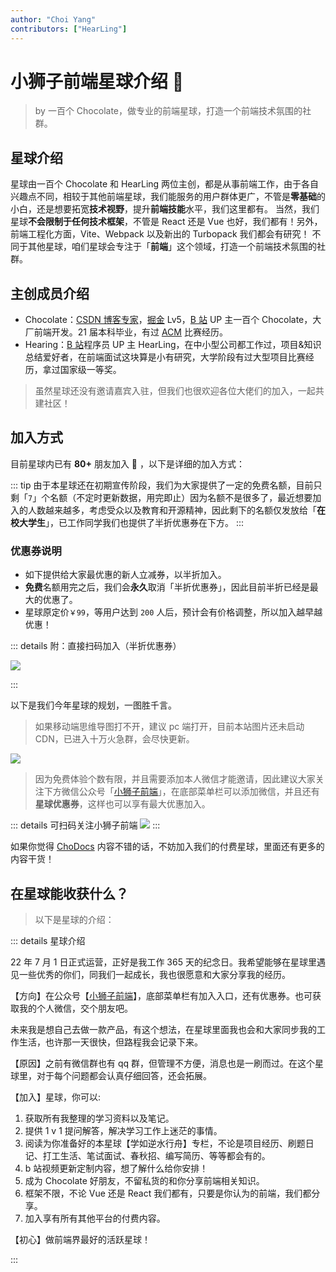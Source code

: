 ```yaml
---
author: "Choi Yang"
contributors: ["HearLing"]
---
```


# 小狮子前端星球介绍 🍫

> by 一百个 Chocolate，做专业的前端星球，打造一个前端技术氛围的社群。

## 星球介绍

星球由一百个 Chocolate 和 HearLing 两位主创，都是从事前端工作，由于各自兴趣点不同，相较于其他前端星球，我们能服务的用户群体更广，不管是**零基础**的小白，还是想要拓宽**技术视野**，提升**前端技能**水平，我们这里都有。
当然，我们星球**不会限制于任何技术框架**，不管是 React 还是 Vue 也好，我们都有！另外，前端工程化方面，Vite、Webpack 以及新出的 Turbopack 我们都会有研究！
不同于其他星球，咱们星球会专注于「**前端**」这个领域，打造一个前端技术氛围的社群。

## 主创成员介绍

- Chocolate：[CSDN 博客专家](https://chocolate.blog.csdn.net/)，[掘金](https://juejin.cn/user/2981531267112520) Lv5，[B 站](https://space.bilibili.com/351534170) UP 主一百个 Chocolate，大厂前端开发。21 届本科毕业，有过 [ACM](/green/ch) 比赛经历。
- Hearing：[B 站](https://space.bilibili.com/201738571)程序员 UP 主 HearLing，在中小型公司都工作过，项目&知识总结爱好者，在前端面试这块算是小有研究，大学阶段有过大型项目比赛经历，拿过国家级一等奖。

> 虽然星球还没有邀请嘉宾入驻，但我们也很欢迎各位大佬们的加入，一起共建社区！

## 加入方式

目前星球内已有 **80+** 朋友加入 🎉 ，以下是详细的加入方式：

::: tip
由于本星球还在初期宣传阶段，我们为大家提供了一定的免费名额，目前只剩「`7`」个名额（不定时更新数据，用完即止）因为名额不是很多了，最近想要加入的人数越来越多，考虑受众以及教育和开源精神，因此剩下的名额仅发放给「**在校大学生**」，已工作同学我们也提供了半折优惠券在下方。
:::

### 优惠券说明

- 如下提供给大家最优惠的新人立减券，以半折加入。
- **免费**名额用完之后，我们会**永久**取消「半折优惠券」，因此目前半折已经是最大的优惠了。
- 星球原定价`￥99`，等用户达到 `200` 人后，预计会有价格调整，所以加入越早越优惠！

::: details 附：直接扫码加入（半折优惠券）

![](/img/2023coupon.png)

:::

以下是我们今年星球的规划，一图胜千言。

> 如果移动端思维导图打不开，建议 pc 端打开，目前本站图片还未启动 CDN，已进入十万火急群，会尽快更新。

![](/img/2023planetPlan.png)

> 因为免费体验个数有限，并且需要添加本人微信才能邀请，因此建议大家关注下方微信公众号「[小狮子前端](https://img-blog.csdnimg.cn/img_convert/43c196751f4984c71011557d06e7e9b6.png)」，在底部菜单栏可以添加微信，并且还有**星球优惠券**，这样也可以享有最大优惠加入。

::: details 可扫码关注小狮子前端
![](https://img-blog.csdnimg.cn/img_convert/43c196751f4984c71011557d06e7e9b6.png)
:::

如果你觉得 [ChoDocs](https://chodocs.cn/) 内容不错的话，不妨加入我们的付费星球，里面还有更多的内容干货！

## 在星球能收获什么？

> 以下是星球的介绍：

::: details 星球介绍

22 年 7 月 1 日正式运营，正好是我工作 365 天的纪念日。我希望能够在星球里遇见一些优秀的你们，同我们一起成长，我也很愿意和大家分享我的经历。

【方向】在公众号【[小狮子前端](https://img-blog.csdnimg.cn/img_convert/43c196751f4984c71011557d06e7e9b6.png)】，底部菜单栏有加入入口，还有优惠券。也可获取我的个人微信，交个朋友吧。

未来我是想自己去做一款产品，有这个想法，在星球里面我也会和大家同步我的工作生活，也许那一天很快，但路程我会记录下来。

【原因】之前有微信群也有 qq 群，但管理不方便，消息也是一刷而过。在这个星球里，对于每个问题都会认真仔细回答，还会拓展。

【加入】星球，你可以:

1. 获取所有我整理的学习资料以及笔记。
2. 提供 1 v 1 提问解答，解决学习工作上迷茫的事情。
3. 阅读为你准备好的本星球【学如逆水行舟】专栏，不论是项目经历、刷题日记、打工生活、笔试面试、春秋招、编写简历、等等都会有的。
4. b 站视频更新定制内容，想了解什么给你安排！
5. 成为 Chocolate 好朋友，不留私货的和你分享前端相关知识。
6. 框架不限，不论 Vue 还是 React 我们都有，只要是你认为的前端，我们都分享。
7. 加入享有所有其他平台的付费内容。

【初心】做前端界最好的活跃星球！

:::
